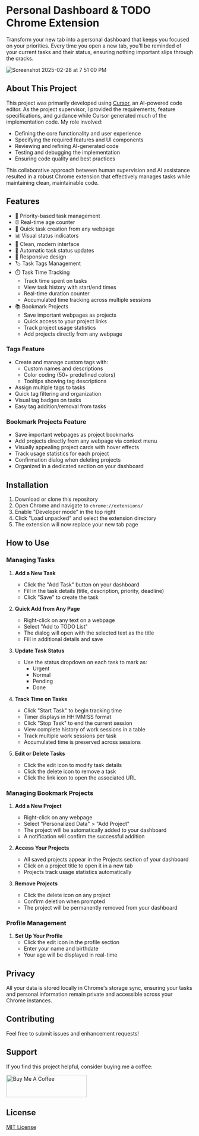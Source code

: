 # Personal Dashboard & TODO Chrome Extension

Transform your new tab into a personal dashboard that keeps you focused on your priorities. Every time you open a new tab, you'll be reminded of your current tasks and their status, ensuring nothing important slips through the cracks.

![Screenshot 2025-02-28 at 7 51 00 PM](https://github.com/user-attachments/assets/336bcba1-41ee-4a0e-b14d-769b70a46b0b)

## About This Project

This project was primarily developed using [Cursor](https://cursor.sh/), an AI-powered code editor. As the project supervisor, I provided the requirements, feature specifications, and guidance while Cursor generated much of the implementation code. My role involved:

- Defining the core functionality and user experience
- Specifying the required features and UI components
- Reviewing and refining AI-generated code
- Testing and debugging the implementation
- Ensuring code quality and best practices

This collaborative approach between human supervision and AI assistance resulted in a robust Chrome extension that effectively manages tasks while maintaining clean, maintainable code.

## Features

- 🎯 Priority-based task management
- ⏰ Real-time age counter
- 🔗 Quick task creation from any webpage
- 📊 Visual status indicators
- 🎨 Clean, modern interface
- 🔄 Automatic task status updates
- 🎨 Responsive design
- 🏷️ Task Tags Management
- ⏱️ Task Time Tracking
  - Track time spent on tasks
  - View task history with start/end times
  - Real-time duration counter
  - Accumulated time tracking across multiple sessions
- 📚 Bookmark Projects
  - Save important webpages as projects
  - Quick access to your project links
  - Track project usage statistics
  - Add projects directly from any webpage

### Tags Feature
- Create and manage custom tags with:
  - Custom names and descriptions
  - Color coding (50+ predefined colors)
  - Tooltips showing tag descriptions
- Assign multiple tags to tasks
- Quick tag filtering and organization
- Visual tag badges on tasks
- Easy tag addition/removal from tasks

### Bookmark Projects Feature
- Save important webpages as project bookmarks
- Add projects directly from any webpage via context menu
- Visually appealing project cards with hover effects
- Track usage statistics for each project
- Confirmation dialog when deleting projects
- Organized in a dedicated section on your dashboard

## Installation

1. Download or clone this repository
2. Open Chrome and navigate to `chrome://extensions/`
3. Enable "Developer mode" in the top right
4. Click "Load unpacked" and select the extension directory
5. The extension will now replace your new tab page

## How to Use

### Managing Tasks

1. **Add a New Task**
   - Click the "Add Task" button on your dashboard
   - Fill in the task details (title, description, priority, deadline)
   - Click "Save" to create the task

2. **Quick Add from Any Page**
   - Right-click on any text on a webpage
   - Select "Add to TODO List"
   - The dialog will open with the selected text as the title
   - Fill in additional details and save

3. **Update Task Status**
   - Use the status dropdown on each task to mark as:
     - Urgent
     - Normal
     - Pending
     - Done

4. **Track Time on Tasks**
   - Click "Start Task" to begin tracking time
   - Timer displays in HH:MM:SS format
   - Click "Stop Task" to end the current session
   - View complete history of work sessions in a table
   - Track multiple work sessions per task
   - Accumulated time is preserved across sessions

5. **Edit or Delete Tasks**
   - Click the edit icon to modify task details
   - Click the delete icon to remove a task
   - Click the link icon to open the associated URL

### Managing Bookmark Projects

1. **Add a New Project**
   - Right-click on any webpage
   - Select "Personalized Data" > "Add Project"
   - The project will be automatically added to your dashboard
   - A notification will confirm the successful addition

2. **Access Your Projects**
   - All saved projects appear in the Projects section of your dashboard
   - Click on a project title to open it in a new tab
   - Projects track usage statistics automatically

3. **Remove Projects**
   - Click the delete icon on any project
   - Confirm deletion when prompted
   - The project will be permanently removed from your dashboard

### Profile Management

1. **Set Up Your Profile**
   - Click the edit icon in the profile section
   - Enter your name and birthdate
   - Your age will be displayed in real-time

## Privacy

All your data is stored locally in Chrome's storage sync, ensuring your tasks and personal information remain private and accessible across your Chrome instances.

## Contributing

Feel free to submit issues and enhancement requests!

## Support

If you find this project helpful, consider buying me a coffee:

<a href="https://www.buymeacoffee.com/jebie" target="_blank">
  <img src="https://cdn.buymeacoffee.com/buttons/v2/default-yellow.png" alt="Buy Me A Coffee" style="height: 60px !important;width: 217px !important;">
</a>

## License

[MIT License](LICENSE)
